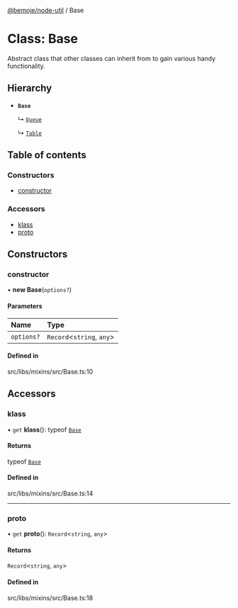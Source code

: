 [@bemoje/node-util](../README.md) / Base

# Class: Base

Abstract class that other classes can inherit from to gain various handy functionality.

## Hierarchy

- **`Base`**

  ↳ [`Queue`](Queue.md)

  ↳ [`Table`](Table.md)

## Table of contents

### Constructors

- [constructor](Base.md#constructor)

### Accessors

- [klass](Base.md#klass)
- [proto](Base.md#proto)

## Constructors

### constructor

• **new Base**(`options?`)

#### Parameters

| Name | Type |
| :------ | :------ |
| `options?` | `Record`<`string`, `any`\> |

#### Defined in

src/libs/mixins/src/Base.ts:10

## Accessors

### klass

• `get` **klass**(): typeof [`Base`](Base.md)

#### Returns

typeof [`Base`](Base.md)

#### Defined in

src/libs/mixins/src/Base.ts:14

___

### proto

• `get` **proto**(): `Record`<`string`, `any`\>

#### Returns

`Record`<`string`, `any`\>

#### Defined in

src/libs/mixins/src/Base.ts:18
